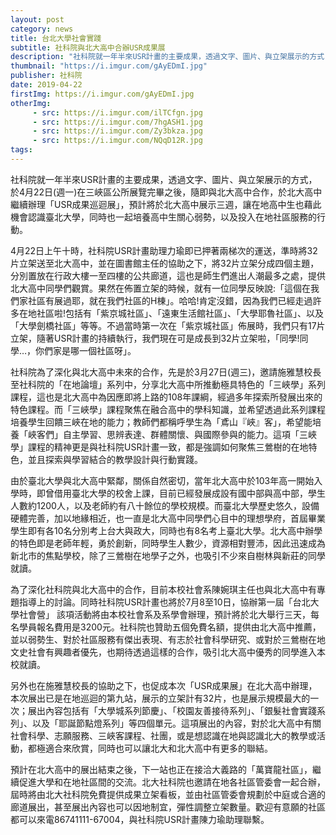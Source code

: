 ```yaml
---
layout: post
category: news
title: 台北大學社會實踐
subtitle: 社科院與北大高中合辦USR成果展
description: "社科院就一年半來USR計畫的主要成果，透過文字、圖片、與立架展示的方式，於4月22日(週一)在三峽區公所展覽完畢之後，隨即與北大高中合作，於北大高中繼續辦理「USR成果巡迴展」，預計將於北大高中展示三週，讓在地高中生也藉此機會認識臺北大學，同時也一起培養高中生關心弱勢，以及投入在地社區服務的行動。..."
thumbnail: "https://i.imgur.com/gAyEDmI.jpg"
publisher: 社科院
date: 2019-04-22
firstImg: https://i.imgur.com/gAyEDmI.jpg
otherImg:
     - src: https://i.imgur.com/ilTCfgn.jpg
     - src: https://i.imgur.com/7hgASH1.jpg
     - src: https://i.imgur.com/Zy3bkza.jpg
     - src: https://i.imgur.com/NQqD12R.jpg
tags:
---
```


社科院就一年半來USR計畫的主要成果，透過文字、圖片、與立架展示的方式，於4月22日(週一)在三峽區公所展覽完畢之後，隨即與北大高中合作，於北大高中繼續辦理「USR成果巡迴展」，預計將於北大高中展示三週，讓在地高中生也藉此機會認識臺北大學，同時也一起培養高中生關心弱勢，以及投入在地社區服務的行動。

4月22日上午十時，社科院USR計畫助理力瑜即已押著兩梯次的運送，準時將32片立架送至北大高中，並在圖書館主任的協助之下，將32片立架分成四個主題，分別置放在行政大樓一至四樓的公共廊道，這也是師生們進出人潮最多之處，提供北大高中同學們觀賞。果然在佈置立架的時候，就有一位同學反映說:「這個在我們家社區有展過耶，就在我們社區的H棟」。哈哈!肯定沒錯，因為我們已經走過許多在地社區啦!包括有「紫京城社區」、「遠東生活館社區」、「大學耶魯社區」、以及「大學劍橋社區」等等。不過當時第一次在「紫京城社區」佈展時，我們只有17片立架，隨著USR計畫的持續執行，我們現在可是成長到32片立架啦，「同學!同學…，你們家是哪一個社區呀」。

社科院為了深化與北大高中未來的合作，先是於3月27日(週三)，邀請施雅慧校長至社科院的「在地論壇」系列中，分享北大高中所推動極具特色的「三峽學」系列課程，這也是北大高中為因應即將上路的108年課綱，經過多年探索所發展出來的特色課程。而「三峽學」課程聚焦在融合高中的學科知識，並希望透過此系列課程培養學生回饋三峽在地的能力；教師們都稱呼學生為「鳶山『峽』客」，希望能培養「峽客們」自主學習、思辨表達、群體關懷、與國際參與的能力。這項「三峽學」課程的精神更是與社科院USR計畫一致，都是強調如何聚焦三鶯樹的在地特色，並且探索與學習結合的教學設計與行動實踐。

由於臺北大學與北大高中緊鄰，關係自然密切，當年北大高中於103年高一開始入學時，即曾借用臺北大學的校舍上課，目前已經發展成設有國中部與高中部，學生人數約1200人，以及老師約有八十餘位的學校規模。而臺北大學歷史悠久，設備硬體完善，加以地緣相近，也一直是北大高中同學們心目中的理想學府，首屆畢業學生即有各10名分別考上台大與政大，同時也有8名考上臺北大學。北大高中辦學的特色即是老師年輕，勇於創新，同時學生人數少，資源相對豐沛，因此迅速成為新北市的焦點學校，除了三鶯樹在地學子之外，也吸引不少來自樹林與新莊的同學就讀。

為了深化社科院與北大高中的合作，目前本校社會系陳婉琪主任也與北大高中有專題指導上的討論。同時社科院USR計畫也將於7月8至10日，協辦第一屆「台北大學社會營」 該項活動將由本校社會系及系學會辦理，預計將於北大舉行三天，每名學員報名費用是3200元。社科院也贊助五個免費名額，提供由北大高中推薦，並以弱勢生、對於社區服務有傑出表現、有志於社會科學研究、或對於三鶯樹在地文史社會有興趣者優先，也期待透過這樣的合作，吸引北大高中優秀的同學進入本校就讀。

另外也在施雅慧校長的協助之下，也促成本次「USR成果展」在北大高中辦理，本次展出已是在地巡迴的第九站，展示的立架計有32片，也是展示規模最大的一次；展出內容包括有「大學城系列節慶」、「校園友善接待系列」、「銀髮社會實踐系列」、以及「耶誕節點燈系列」等四個單元。這項展出的內容，對於北大高中有關社會科學、志願服務、三峽客課程、社團，或是想認識在地與認識北大的教學或活動，都極適合來欣賞，同時也可以讓北大和北大高中有更多的聯結。

預計在北大高中的展出結束之後，下一站也正在接洽大義路的「萬寶龍社區」，繼續促進大學和在地社區間的交流。北大社科院也邀請在地各社區管委會一起合辦，屆時將由北大社科院免費提供成果立架看板，並由社區管委會規劃於中庭或合適的廊道展出，甚至展出內容也可以因地制宜，彈性調整立架數量。歡迎有意願的社區都可以來電86741111-67004，與社科院USR計畫陳力瑜助理聯繫。
